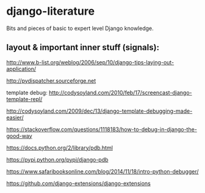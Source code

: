 # django-literature
Bits and pieces of basic to expert level Django knowledge.

## layout & important inner stuff (signals):
http://www.b-list.org/weblog/2006/sep/10/django-tips-laying-out-application/

http://pydispatcher.sourceforge.net

template debug:
http://codysoyland.com/2010/feb/17/screencast-django-template-repl/

http://codysoyland.com/2009/dec/13/django-template-debugging-made-easier/

https://stackoverflow.com/questions/1118183/how-to-debug-in-django-the-good-way

https://docs.python.org/2/library/pdb.html

https://pypi.python.org/pypi/django-pdb

https://www.safaribooksonline.com/blog/2014/11/18/intro-python-debugger/

https://github.com/django-extensions/django-extensions

